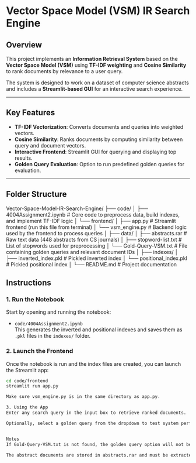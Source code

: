 # Vector Space Model (VSM) IR Search Engine

## Overview
This project implements an **Information Retrieval System** based on the **Vector Space Model (VSM)** using **TF-IDF weighting** and **Cosine Similarity** to rank documents by relevance to a user query.

The system is designed to work on a dataset of computer science abstracts and includes a **Streamlit-based GUI** for an interactive search experience.

---

## Key Features
- **TF-IDF Vectorization**: Converts documents and queries into weighted vectors.
- **Cosine Similarity**: Ranks documents by computing similarity between query and document vectors.
- **Interactive Frontend**: Streamlit GUI for querying and displaying top results.
- **Golden Query Evaluation**: Option to run predefined golden queries for evaluation.

---

## Folder Structure

Vector-Space-Model-IR-Search-Engine/
├── code/
│ ├── 4004Assignment2.ipynb # Core code to preprocess data, build indexes, and implement TF-IDF logic
│ └── frontend/
│ ├── app.py # Streamlit frontend (run this file from terminal)
│ └── vsm_engine.py # Backend logic used by the frontend to process queries
│
├── data/
│ ├── abstracts.rar # Raw text data (448 abstracts from CS journals)
│ ├── stopword-list.txt # List of stopwords used for preprocessing
│ └── Gold-Query-VSM.txt # File containing golden queries and relevant document IDs
│
├── indexes/
│ ├── inverted_index.pkl # Pickled inverted index
│ └── positional_index.pkl # Pickled positional index
│
└── README.md # Project documentation

## Instructions

### 1. Run the Notebook
Start by opening and running the notebook:
- `code/4004Assignment2.ipynb`  
This generates the inverted and positional indexes and saves them as `.pkl` files in the `indexes/` folder.

### 2. Launch the Frontend
Once the notebook is run and the index files are created, you can launch the Streamlit app:
```bash
cd code/frontend
streamlit run app.py

Make sure vsm_engine.py is in the same directory as app.py.

3. Using the App
Enter any search query in the input box to retrieve ranked documents.

Optionally, select a golden query from the dropdown to test system performance against a predefined set.


Notes
If Gold-Query-VSM.txt is not found, the golden query option will not be shown.

The abstract documents are stored in abstracts.rar and must be extracted before running the notebook.